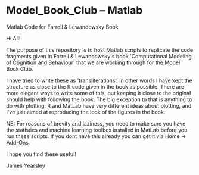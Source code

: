 # Model_Book_Club – Matlab

Matlab Code for Farrell & Lewandowsky Book

Hi All!

The purpose of this repository is to host Matlab scripts to replicate the code fragments given in Farrell & Lewandowsky's book 'Computational Modeling of Cognition and Behaviour' that we are working through for the Model Book Club.

I have tried to write these as 'transliterations', in other words I have kept the structure as close to the R code given in the book as possible. There are more elegant ways to write some of this, but keeping it close to the original should help with following the book. The big exception to that is anything to do with plotting. R and MatLab have very different ideas about plotting, and I've just aimed at reproducing the look of the figures in the book.

NB: For reasons of brevity and laziness, you need to make sure you have the statistics and machine learning toolbox installed in MatLab before you run these scripts. If you dont have this already you can get it via Home -> Add-Ons. 

I hope you find these useful!

James Yearsley
